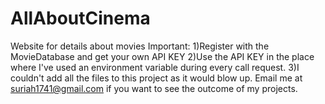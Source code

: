 # AllAboutCinema
Website for details about movies 
Important:
1)Register with the MovieDatabase and get your own API KEY
2)Use the API KEY in the place where I've used an environment variable during every call request.
3)I couldn't add all the files to this project as it would blow up. Email me at suriah1741@gmail.com if you want to see the outcome of my projects.
